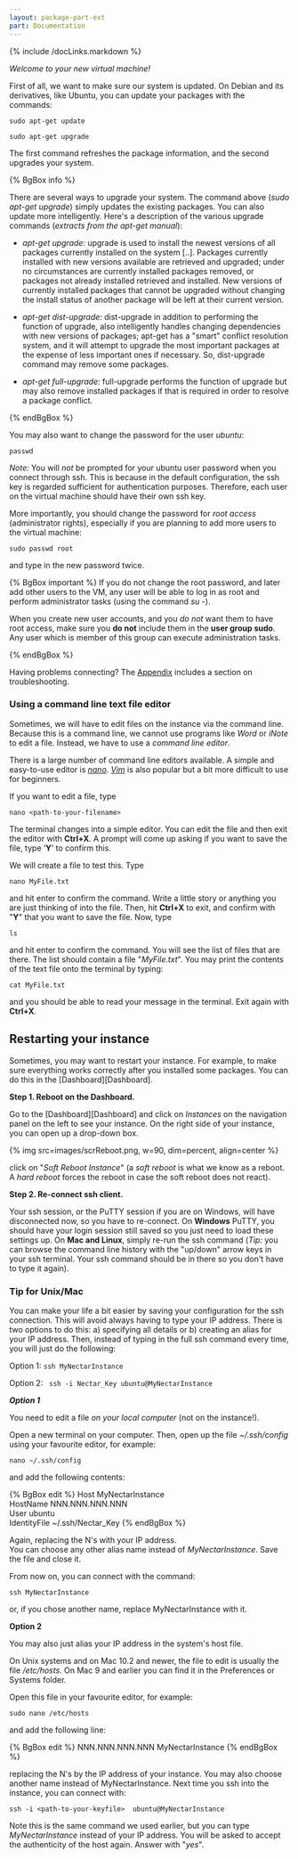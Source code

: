 ```yaml
---
layout: package-part-ext
part: Documentation
---
```

{% include /docLinks.markdown %}


*Welcome to your new virtual machine!*

First of all, we want to make sure our system is updated. On Debian and its derivatives, like Ubuntu, you can update your packages with the commands:

```sudo apt-get update```

```sudo apt-get upgrade```

The first command refreshes the package information, and the second upgrades your system.

{% BgBox info %}

There are several ways to upgrade your system. The command above (*sudo apt-get upgrade*) simply updates the existing packages. You can also update more intelligently. Here's a description of the various upgrade commands (*extracts from the apt-get manual*):

* *apt-get upgrade:* upgrade is used to install the newest versions of all packages currently installed on the system [..]. Packages currently installed with new versions available are retrieved and upgraded; under no circumstances are currently installed packages removed, or packages not already installed retrieved and installed. New versions of currently installed packages that cannot be upgraded without changing the install status of another package will be left at their current version. 

* *apt-get dist-upgrade:* dist-upgrade in addition to performing the function of upgrade, also intelligently handles changing dependencies with new versions of packages; apt-get has a "smart" conflict resolution system, and it will attempt to upgrade the most important packages at the expense of less important ones if necessary. So, dist-upgrade command may remove some packages. 

* *apt-get full-upgrade:* full-upgrade performs the function of upgrade but may also remove installed packages if that is required in order to resolve a package conflict.

{% endBgBox %}

You may also want to change the password for the user *ubuntu*:

```passwd```

*Note:* You will *not* be prompted for your ubuntu user password when you connect through ssh. This is because in the default configuration, the ssh key is regarded sufficient for authentication purposes. Therefore, each user on the virtual machine should have their own ssh key.    

More importantly, you should change the password for *root access* (administrator rights), especially if you are planning to add more users to the virtual machine:

```sudo passwd root```

and type in the new password twice.

{% BgBox important %}
If you do not change the root password, and later add other users to the VM, any user will be able to log in as root and perform administrator tasks (using the command *su -*).

When you create new user accounts, and you *do not* want them to have root access, make sure you **do not** include them in the **user group sudo**. Any user which is member of this group can execute administration tasks.

{% endBgBox %}



Having problems connecting? The [Appendix](appendices.html) includes a section on troubleshooting.


### Using a command line text file editor

Sometimes, we will have to edit files on the instance via the command line. Because this is a command line, we cannot use programs like *Word* or *iNote* to edit a file. Instead, we have to use a *command line editor*. 

There is a large number of command line editors available. A simple and easy-to-use editor is *[nano](http://www.nano-editor.org/)*. *[Vim](http://www.vim.org/)* is also popular but a bit more difficult to use for beginners.

If you want to edit a file, type  

```nano <path-to-your-filename>```

The terminal changes into a simple editor. You can edit the file and then exit the editor with **Ctrl+X**. A prompt will come up asking if you want to save the file, type ‘**Y**' to confirm this.

We will create a file to test this. Type

```nano MyFile.txt```

and hit enter to confirm the command. Write a little story or anything you are just thinking of into the file. Then, hit **Ctrl+X** to exit, and confirm with "**Y**" that you want to save the file. Now, type

```ls```

and hit enter to confirm the command. You will see the list of files that are there. The list should contain a file "*MyFile.txt*". You may print the contents of the text file onto the terminal by typing:

```cat MyFile.txt```

and you should be able to read your message in the terminal. Exit again with **Ctrl+X**.


## Restarting your instance

Sometimes, you may want to restart your instance. For example, to make sure everything works correctly after you installed some packages. You can do this in the [Dashboard][Dashboard].

**Step 1. Reboot on the Dashboard.** 

Go to the [Dashboard][Dashboard] and click on *Instances* on the navigation panel on the left to see your instance. On the right side of your instance, you can open up a drop-down box.

{% img src=images/scrReboot.png, w=90, dim=percent, align=center %} 

click on "*Soft Reboot Instance*" (a *soft reboot* is what we know as a reboot. A *hard reboot* forces the reboot in case the soft reboot does not react).

**Step 2. Re-connect ssh client.**

Your ssh session, or the PuTTY session if you are on Windows, will have disconnected now, so you have to re-connect. On **Windows** PuTTY, you should have your login session still saved so you just need to load these settings up. On **Mac and Linux**, simply re-run the ssh command (*Tip:* you can browse the command line history with the "up/down" arrow keys in your ssh terminal. Your ssh command should be in there so you don't have to type it again).

### Tip for Unix/Mac

You can make your life a bit easier by saving your configuration for the ssh connection. This will avoid always having to type your IP address. There is two options to do this: a) specifying all details or b) creating an alias for your IP address.
Then, instead of typing in the full ssh command every time, you will just do the following:

Option 1:
```ssh MyNectarInstance```

Option 2:
``` ssh -i Nectar_Key ubuntu@MyNectarInstance```

***Option 1***

You need to edit a file *on your local computer* (not on the instance!).

Open a new terminal on your computer. Then, open up the file *~/.ssh/config* using your favourite editor, for example:

```nano ~/.ssh/config```

and add the following contents:

{% BgBox edit %}
Host MyNectarInstance   
HostName NNN.NNN.NNN.NNN   
User ubuntu   
IdentityFile ~/.ssh/Nectar_Key
{% endBgBox %}

Again, replacing the N's with your IP address.    
You can choose any other alias name instead of *MyNectarInstance*. Save the file and close it.

From now on, you can connect with the command:

```ssh MyNectarInstance```

or, if you chose another name, replace MyNectarInstance with it.

**Option 2**

You may also just alias your IP address in the system's host file.

On Unix systems and on Mac 10.2 and newer, the file to edit is usually the file */etc/hosts*.  On Mac 9 and earlier you can find it in the Preferences or Systems folder.

Open this file in your favourite editor, for example: 

```sudo nano /etc/hosts```

and add the following line:

{% BgBox edit %}
NNN.NNN.NNN.NNN   MyNectarInstance
{% endBgBox %}

replacing the N's by the IP address of your instance. You may also choose another name instead of MyNectarInstance. Next time you ssh into the instance, you can connect with:

```ssh -i <path-to-your-keyfile>  ubuntu@MyNectarInstance```

Note this is the same command we used earlier, but you can type *MyNectarInstance* instead of your IP address. You will be asked to accept the authenticity of the host again. Answer with "*yes*".

